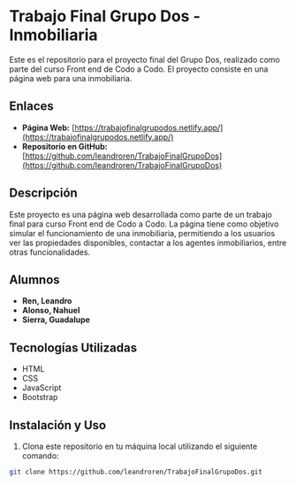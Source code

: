# Trabajo Final Grupo Dos - Inmobiliaria

Este es el repositorio para el proyecto final del Grupo Dos, realizado como parte del curso Front end de Codo a Codo. El proyecto consiste en una página web para una inmobiliaria.

## Enlaces

- **Página Web:** [https://trabajofinalgrupodos.netlify.app/](https://trabajofinalgrupodos.netlify.app/)
- **Repositorio en GitHub:** [https://github.com/leandroren/TrabajoFinalGrupoDos](https://github.com/leandroren/TrabajoFinalGrupoDos)

## Descripción

Este proyecto es una página web desarrollada como parte de un trabajo final para curso Front end de Codo a Codo. La página tiene como objetivo simular el funcionamiento de una inmobiliaria, permitiendo a los usuarios ver las propiedades disponibles, contactar a los agentes inmobiliarios, entre otras funcionalidades.

## Alumnos

- **Ren, Leandro**
- **Alonso, Nahuel**
- **Sierra, Guadalupe**

## Tecnologías Utilizadas

- HTML
- CSS
- JavaScript
- Bootstrap

## Instalación y Uso

1. Clona este repositorio en tu máquina local utilizando el siguiente comando:

```bash
git clone https://github.com/leandroren/TrabajoFinalGrupoDos.git
